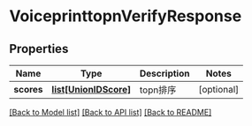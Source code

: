 # VoiceprinttopnVerifyResponse

## Properties
Name | Type | Description | Notes
------------ | ------------- | ------------- | -------------
**scores** | [**list[UnionIDScore]**](UnionIDScore.md) | topn排序 | [optional] 

[[Back to Model list]](../README.md#documentation-for-models) [[Back to API list]](../README.md#documentation-for-api-endpoints) [[Back to README]](../README.md)


